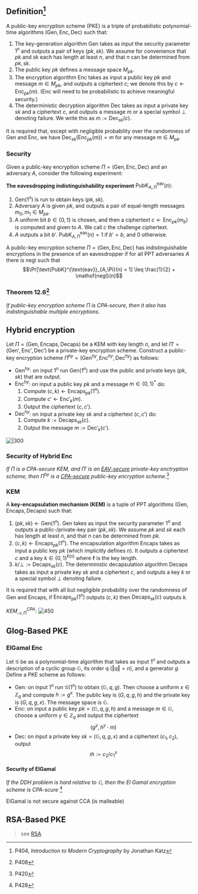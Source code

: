## Definition[^definition12.1] 

A public-key encryption scheme (PKE) is a triple of probabilistic polynomial-time algorithms $(\text{Gen}, \text{Enc}, \text{Dec})$ such that:

1. The key-generation algorithm Gen takes as input the security parameter $1^n$ and outputs a pair of keys $(pk, sk)$. We assume for convenience that $pk$ and $sk$ each has length at least $n$, and that $n$ can be determined from $pk, sk$.
2. The public key $pk$ defines a message space $M_{pk}$.
3. The encryption algorithm Enc takes as input a public key $pk$ and message $m \in M_{pk}$, and outputs a ciphertext $c$; we denote this by $c \leftarrow \text{Enc}_{pk}(m)$. (Enc will need to be probabilistic to achieve meaningful security.)
4. The deterministic decryption algorithm Dec takes as input a private key $sk$ and a ciphertext $c$, and outputs a message $m$ or a special symbol $\bot$ denoting failure. We write this as $m := \text{Dec}_{sk}(c)$.

It is required that, except with negligible probability over the randomness of Gen and Enc, we have $\text{Dec}_{sk}(\text{Enc}_{pk}(m)) = m$ for any message $m \in M_{pk}$.

### Security

Given a public-key encryption scheme $\Pi = (\text{Gen}, \text{Enc}, \text{Dec})$ and an adversary $A$, consider the following experiment:

**The eavesdropping indistinguishability experiment** $\text{PubK}^{\text{eav}}_{A,\Pi}(n)$:
1. $\text{Gen}(1^n)$ is run to obtain keys $(pk, sk)$.
2. Adversary $A$ is given $pk$, and outputs a pair of equal-length messages $m_0, m_1 \in M_{pk}$.
3. A uniform bit $b \in \{0,1\}$ is chosen, and then a ciphertext $c \leftarrow \text{Enc}_{pk}(m_b)$ is computed and given to $A$. We call $c$ the challenge ciphertext.
4. $A$ outputs a bit $b'$. $\text{PubK}^{\text{eav}}_{A,\Pi}(n)=1$ if $b' = b$, and $0$ otherwise.

A public-key encryption scheme $\Pi = (\text{Gen}, \text{Enc}, \text{Dec})$ has indistinguishable encryptions in the presence of an eavesdropper if for all PPT adversaries $A$ there is $\text{negl}$ such that
$$\Pr[\text{PubK}^{\text{eav}}_{A,\Pi}(n) = 1] \leq \frac{1}{2} + \mathsf{negl}(n)$$

### Theorem 12.6[^2]

*If public-key encryption scheme $\Pi$ is CPA-secure, then it also has indistinguishable $\mathsf{multiple}$ encryptions*.

## Hybrid encryption

Let $\Pi = (\text{Gen}, \text{Encaps}, \text{Decaps})$ be a KEM with key length $n$, and let $\Pi' = (\text{Gen}', \text{Enc}', \text{Dec}')$ be a private-key encryption scheme. Construct a public-key encryption scheme $\Pi^{hy} = (\text{Gen}^{hy}, \text{Enc}^{hy}, \text{Dec}^{hy})$ as follows:

- $\text{Gen}^{hy}$: on input $1^n$ run $\text{Gen}(1^n)$ and use the public and private keys $(pk, sk)$ that are output.
- $\text{Enc}^{hy}$: on input a public key $pk$ and a message $m \in \{0,1\}^*$ do:
	1. Compute $(c, k) \leftarrow \text{Encaps}_{pk}(1^n)$.
	2. Compute $c' \leftarrow \text{Enc}'_k(m)$.
	3. Output the ciphertext $(c, c')$.
- $\text{Dec}^{hy}$: on input a private key $sk$ and a ciphertext $(c, c')$ do:
	1. Compute $k := \text{Decaps}_{sk}(c)$.
	2. Output the message $m := \text{Dec}'_k(c')$.

![|300](../../../../attach/Pasted%20image%2020231228193014.png)

### Security of Hybrid Enc

*If $\Pi$ is a CPA-secure KEM, and $\Pi '$ is an [EAV-secure](Private-Key%20Encryption.md) private-key enctryption scheme, then $\Pi^{hy}$ is a [CPA-secure](CPA-Secure.md) public-key encryption scheme.*[^3]

### KEM

A **key-encapsulation mechanism (KEM)** is a tuple of PPT algorithms $(\text{Gen}, \text{Encaps}, \text{Decaps})$ such that:
1. $(pk,sk)\leftarrow \mathsf{Gen}(1^n)$. Gen takes as input the security parameter $1^n$ and outputs a public-/private-key pair $(pk, sk)$. We assume $pk$ and $sk$ each has length at least $n$, and that $n$ can be determined from $pk$.
2. $(c, k) \leftarrow \text{Encaps}_{pk}(1^n)$. The encapsulation algorithm Encaps takes as input a public key $pk$ (which implicitly defines $n$). It outputs a ciphertext $c$ and a key $k \in \{0, 1\}^{\ell(n)}$ where $\ell$ is the key length.  
3. $k/\bot := \text{Decaps}_{sk}(c)$. The deterministic decapsulation algorithm Decaps takes as input a private key $sk$ and a ciphertext $c$, and outputs a key $k$ or a special symbol $\bot$ denoting failure.

It is required that with all but negligible probability over the randomness of Gen and Encaps, if $\text{Encaps}_{pk}(1^n)$ outputs $(c, k)$ then $\text{Decaps}_{sk}(c)$ outputs $k$.

$KEM^{CPA}_{\mathcal{A},\Pi}$: 
![450](../../../../attach/Pasted%20image%2020231228193315.png)

## Glog-Based PKE

### ElGamal Enc

Let $\mathcal{G}$ be as a polynomial-time algorithm that takes as input $1^n$ and outputs a description of a cyclic group $\mathbb{G}$, its order q ($\Vert q\Vert =n$), and a generator $g$. Define a PKE scheme as follows:

- Gen: on input $1^n$ run $\mathcal{G}(1^{n})$ to obtain $(\mathbb{G},q,g)$. Then choose a uniform $x \in \mathbb{Z}_q$ and compute $h := g^x$. The public key is $(G, q, g, h)$ and the private key is $(G, q, g, x)$. The message space is $\mathbb{G}$.
- Enc: on input a public key $pk = (\mathbb{G}, q, g, h)$ and a message $m\in \mathbb{G}$, choose a uniform $y \in \mathbb{Z}_q$ and output the ciphertext $$(g^y, h^y \cdot m)$$
- Dec: on input a private key $sk = (\mathbb{G}, q, g, x)$ and a ciphertext $(c_1, c_2)$, output $$\hat{m} := c_2/c_1^x$$

#### Security of ElGamal

*If the DDH problem is hard relative to $\mathbb{G}$, then the El Gamal encryption scheme is CPA-scure* [^4]

ElGamal is not secure against CCA (is malleable)

## RSA-Based PKE

> see [RSA](../../公钥密码/RSA/RSA.md)

[^definition12.1]: P404, *Introduction to Modern Cryptography* by Jonathan Katz
[^2]: P408
[^3]: P420
[^4]: P428